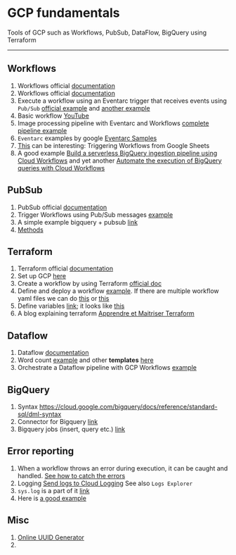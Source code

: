 # GCP fundamentals

Tools of GCP such as Workflows, PubSub, DataFlow, BigQuery using Terraform

----

## Workflows

1. Workflows official [documentation](https://cloud.google.com/workflows/docs)
2. Workflows official [documentation](https://cloud.google.com/workflows/docs/samples)
3. Execute a workflow using an Eventarc trigger that receives events using ``Pub/Sub`` [official example](https://cloud.google.com/eventarc/docs/workflows/quickstart-pubsub) and [another example](https://github.com/GoogleCloudPlatform/workflows-demos/tree/master/workflows-eventarc-integration/workflows-pubsub)
4. Basic workflow [YouTube](https://www.youtube.com/playlist?list=PLh5sxVbRzNp7H2wVwfejxbI3Xh5Z1CxE4)
5. Image processing pipeline with Eventarc and Workflows [complete pipeline example](https://codelabs.developers.google.com/codelabs/cloud-event-driven-orchestration#0)
6. ``Eventarc`` examples by google [Eventarc Samples](https://github.com/GoogleCloudPlatform/eventarc-samples)
7. [This](https://github.com/GoogleCloudPlatform/workflows-demos/tree/master/workspace-integration/sheets-to-workflows) can be interesting: Triggering Workflows from Google Sheets
8. A good example [Build a serverless BigQuery ingestion pipeline using Cloud Workflows](https://medium.com/codeshake/build-a-serverless-bigquery-ingestion-pipeline-using-cloud-workflows-f893f6b701ee) and yet another [Automate the execution of BigQuery queries with Cloud Workflows](https://medium.com/google-cloud/automate-the-execution-of-bigquery-queries-with-cloud-workflows-9fffe0557dbb)

## PubSub

1. PubSub official [documentation](https://cloud.google.com/pubsub/docs/overview)
2. Trigger Workflows using Pub/Sub messages [example](https://cloud.google.com/eventarc/docs/workflows/quickstart-pubsub)
3. A simple example bigquery + pubsub [link](https://towardsdev.com/using-google-cloud-workflows-to-run-bigquery-and-cloud-functions-jobs-in-a-pipeline-bfecfab36e42)
4. [Methods](https://cloud.google.com/workflows/docs/reference/googleapis/pubsub/v1/projects.topics/publish)

## Terraform

1. Terraform official [documentation](https://www.terraform.io/docs)
2. Set up GCP [here](https://learn.hashicorp.com/tutorials/terraform/google-cloud-platform-build?in=terraform/gcp-get-started)
3. Create a workflow by using Terraform [official doc](https://cloud.google.com/workflows/docs/create-workflow-terraform)
4. Define and deploy a workflow [example](https://github.com/GoogleCloudPlatform/workflows-demos/blob/master/terraform/import-yaml/main.tf). If there are multiple workflow yaml files we can do [this](https://cloud.google.com/blog/topics/developers-practitioners/deploying-multi-yaml-workflows-definitions-terraform) or [this](https://github.com/GoogleCloudPlatform/workflows-demos/tree/master/terraform)
5. Define variables [link](https://cloud.google.com/docs/terraform/best-practices-for-terraform#variables); it looks like [this](https://www.terraform.io/language/values/variables)
6. A blog explaining terraform [Apprendre et Maitriser Terraform](https://blog.stephane-robert.info/post/introduction-terraform/)

## Dataflow

1. Dataflow [documentation](https://cloud.google.com/dataflow#section-5)
2. Word count [example](https://cloud.google.com/workflows/docs/reference/googleapis/dataflow/Overview) and other **templates** [here](https://cloud.google.com/dataflow/docs/guides/templates/running-templates)
3. Orchestrate a Dataflow pipeline with GCP Workflows [example](https://dev.to/stack-labs/orchestrate-dataflow-pipelines-easily-with-gcp-workflows-1i8k)

## BigQuery

1. Syntax https://cloud.google.com/bigquery/docs/reference/standard-sql/dml-syntax
2. Connector for Bigquery [link](https://cloud.google.com/workflows/docs/samples/workflows-connector-bigquery)
3. Bigquery jobs (insert, query etc.) [link](https://cloud.google.com/workflows/docs/reference/googleapis/bigquery/v2/jobs/insert)

## Error reporting

1. When a workflow throws an error during execution, it can be caught and handled. [See how to catch the errors](https://cloud.google.com/workflows/docs/reference/syntax/catching-errors)
2. Logging [Send logs to Cloud Logging](https://cloud.google.com/workflows/docs/log-workflow) See also ``Logs Explorer``
3. ``sys.log`` is a part of it [link](https://cloud.google.com/workflows/docs/reference/stdlib/sys/log)
4. Here is [a good example](https://stackoverflow.com/questions/67801547/gcp-workflows-and-bigquery)

## Misc

1. [Online UUID Generator](https://www.uuidgenerator.net/version4)
2. 

